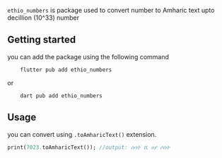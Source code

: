 `ethio_numbers` is package used to convert number to Amharic text upto decillion (10^33) number

<!-- ## Features

TODO: List what your package can do. Maybe include images, gifs, or videos. -->

## Getting started
you can add the package using the following command

```
    flutter pub add ethio_numbers
```
or

```
    dart pub add ethio_numbers
```


## Usage

you can convert using `.toAmharicText()` extension.


```dart
print(7023.toAmharicText()); //output: ሰባት ሺ ሀያ ሶስት
```

